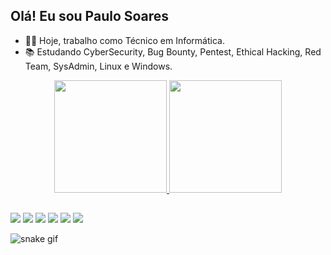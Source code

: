 ## Olá! Eu sou Paulo Soares

- 👨‍💻 Hoje, trabalho como Técnico em Informática.
- 📚 Estudando CyberSecurity, Bug Bounty, Pentest, Ethical Hacking, Red Team, SysAdmin, Linux e Windows.



<div align="center">
  <!-- https://github.com/anuraghazra/github-readme-stats/blob/master/docs/readme_pt-BR.md -->
  <a href="https://github.com/soarespaullo">
  <img height="180em" src="https://github-readme-stats.vercel.app/api?username=soarespaullo&show_icons=true&theme=dracula"/>
  <img height="180em" src="https://github-readme-stats.vercel.app/api/top-langs/?username=soarespaullo&layout=compact&langs_count=5&theme=dracula"/>
</div>
  
   ##
 
<div> 
  <a href="https://www.youtube.com/psinformatica" target="_blank"><img src="https://img.shields.io/badge/YouTube-FF0000?style=for-the-badge&logo=youtube&logoColor=white"></a>
 <a href="http://t.me/k4k4rot0" target="_blank"><img src="https://img.shields.io/badge/Telegram-0088cc?style=for-the-badge&logo=Telegram&logoColor=white"></a> 
  <a href = "mailto:soarespaullo@proton.me"><img src="https://img.shields.io/badge/-Protonmail-%23333?style=for-the-badge&logo=Protonmail&logoColor=white"></a>
  <a href="https://www.linkedin.com/in/soarespaullo/" target="_blank"><img src="https://img.shields.io/badge/-LinkedIn-%230077B5?style=for-the-badge&logo=linkedin&logoColor=white"></a>
   <a href="https://mastodon.social/@soarespaullo/" target="_blank"><img src="https://img.shields.io/badge/-Mastodon-%232B90D9?style=for-the-badge&logo=Mastodon&logoColor=white"></a>
  <a href="https://github.com/soarespaullo/dotfiles" target="_blank"><img src="https://img.shields.io/badge/-Arc%20Linux-1793D1?style=for-the-badge&logo=Arch-Linux&logoColor=white"></a>
 
  ![snake gif](https://github.com/YOUR_USERNAME/YOUR_USERNAME/blob/output/github-contribution-grid-snake.svg)
                     
</div>
